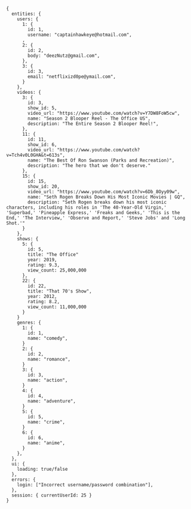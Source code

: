     {
      entities: {
        users: {
          1: {
            id: 1,
            username: "captainhawkeye@hotmail.com",
          ,
          2: {
            id: 2,
            body: "deezNutz@gmail.com",
          },
          3: {
            id: 3,
            email: "netflixizd0pe@ymail.com",
          }
        },
        videos: {
          3: {
            id: 3,
            show_id: 5,
            video_url: "https://www.youtube.com/watch?v=Y7DW8FoW5cw",
            name: "Season 2 Blooper Reel - The Office US",
            description: "The Entire Season 2 Blooper Reel!",
          },
          11: {
            id: 11,
            show_id: 6,
            video_url: "https://www.youtube.com/watch?v=Tch4v0L0GHA&t=613s",
            name: "The Best Of Ron Swanson (Parks and Recreation)",
            description: "The hero that we don't deserve."
          },
          15: {
            id: 15,
            show_id: 20,
            video_url: "https://www.youtube.com/watch?v=6Db_8Oyy09w",
            name: "Seth Rogen Breaks Down His Most Iconic Movies | GQ",
            description: "Seth Rogen breaks down his most iconic characters, including his roles in 'The 40-Year-Old Virgin,' 'Superbad,' 'Pineapple Express,' 'Freaks and Geeks,' 'This is the End,' 'The Interview,' 'Observe and Report,' 'Steve Jobs' and 'Long Shot.'"
          }
        },
        shows: {
          5: {
            id: 5,
            title: "The Office"
            year: 2019,
            rating: 9.3,
            view_count: 25,000,000
          },
          22: {
            id: 22,
            title: "That 70's Show",
            year: 2012,
            rating: 8.2,
            view_count: 11,000,000
          }
        }
        genres: {
          1: {
            id: 1,
            name: "comedy",
          }
          2: {
            id: 2,
            name: "romance",
          }
          3: {
            id: 3,
            name: "action",
          }
          4: {
            id: 4,
            name: "adventure",
          }
          5: {
            id: 5,
            name: "crime",
          }
          6: {
            id: 6,
            name: "anime",
          }
        },
      },
      ui: {
        loading: true/false
      },
      errors: {
        login: ["Incorrect username/password combination"],
      },
      session: { currentUserId: 25 }
    }